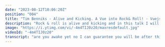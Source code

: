 ```yaml
---
date: "2023-08-12T10:06:20Z"
position: "004"
title: "Tim Benniks - Alive and Kicking. A Vue into Rock& Roll! - Vuejs Amsterdam 2023"
description: "Rock & roll is alive and kicking and in this talk I will showcase that Vue is so versatile it can be used to do audio visualisations while rock guitar soars through the browser. The audience will have access to a vue application which allows them to vote for a song to be played live on stage. The screen shows all the votes and I play them as they come up. While playing music meta data is shown and an audio visualisation plays while I’m rocking on stage. The more votes a song gets, the higher it shows on the list and the more chance I’ll play it. The whole experience is created using Vue and Uniform. Next to waking the audience up with some spicy rock& roll, I will explain how the software was build and why Vue is such an important technology for composable architectures with multiple channels.\n\nhttps://www.jsworldconference.com/newsletter\n\nPowered by https://passionatepeople.io\n\n#jsworld #jsworldconference #frontendlove #frontenddeveloperlove #javascript #reactjs #angular #react #vuejs #vue #vue3 #typescript #graphql #jamstack #amsterdam #conference #svelte #sveltejs #next #nextjs #staticsite #css #html #nuxt"
image: "https://i.ytimg.com/vi/-4m4TIJ0z20/maxresdefault.jpg"
videoId: "-4m4TIJ0z20"
transcript: "are you awake yet no I can guarantee you will be after this it's Gonna Get Loud and this is actually a pretty different talk than you're used to so I'll start with a bunch of slides just to kind of give you the five of what's going down and after that I'm going to grab my guitar from here I'm going to play some rock and roll all right so my name is Tim Mannix and I am the director of developer relations as Alex just told you at uniform and basically um I've been playing guitar like I guess my whole life and there's this other passion that's always there and then sometimes I don't play for a while and then it comes back and I just had a Hiatus for like 10 years of not playing and it starts to creep up again you want to play again right and so why not combine that with the conference talk you know few GS cool stuff and so basically I'm here to play Alive and Kicking and you see a bunch of pictures of me back in the day when I was playing a lot and so this is a few into rock and roll and so basically um we're playing some rock and roll and everything is in the browser so it's completely fertilized you don't see any amplifiers nothing is here we just plug into this little box goes into the computer and everything happens there and so essentially I made a few DS karaoke machine for guitars and so I want to do a quick shout out um oh not yet after this so an extra thing is here like I could just go and play some stuff isn't it much nicer if you get to vote with song I play right so in a second I'll give you a QR code you scan it you log in with your GitHub and you start voting and then I will play whatever well I I made a selection of songs obviously and so um I need to shout out Ilyas my colleague because every time I'm in Berlin when I'm there he's like let's do karaoke please and I'm like no I cannot sing I hate it and so basically now I'm here in front of a thousand people going to do karaoke but on guitar so this one is for him um a quick round of what it was built on and then after I play I'll explain so it's of course few next we have super bass Pina uniform and then one more special one that you might not have seen before it's called Web midi we'll talk about that later and so few GS actually controls the sound of my guitar but it also controls the backing track that I've recorded to play over it visualizes everything and then it's using Super Bass to do a connection so when you vote you directly see your picture on the screen so I'm hoping to see like 800 people on the screen in a sec are you ready to rock I'm hoping I'm going to be as good as these guys we don't know we'll still see um all right so if you go to this URL so you can go to uniform.2 FTS Amsterdam or just scan this enormous QR code go there and then log in and then you can actually start voting so I'll leave this up for a sec while I grab my guitar oops is it working for everyone I'm hearing no yes how many yeses am I getting are you in okay my speaker friends are voting who else is voting all right well let's see we can actually see if you're voting Let me refresh this for a sec oh we can see some stuff going on we have 80 DC five votes oops oh there's some people coming oh okay so super bass is actually dealing with the amount of votes more more more more more you get three photos out of five songs if you don't know song just look at whatever lovely picture you see and go for it um also these songs date me a little bit you can see the old school of it right oh we have lots of Michael Jackson AC DC obviously look at all these photos oh I love it all right so I'm gonna have a look if this actually sounds like something okay who has most votes oh is you guys want me to play the hardest one first all right really okay so um please continue folding do whatever you need to do so while I play um pay attention you'll see amp preset Stadium Rock that's actually the browser telling my virtualized amplifier on the computer what sound it has to be so when it's time for the solo when I have to actually play Eddie Van Halen now I guess you wanted me to do this one first it's going to change and that's using web MIDI um I'm just going to kick it off right [Music] let's go [Music] foreign [Music] [Music] [Applause] [Music] [Applause] [Music] [Music] [Applause] Justin Bieber [Music] [Applause] [Music] [Music] [Music] thank you [Applause] [Music] [Applause] [Music] [Applause] [Music] [Applause] foreign [Applause] all right I forgot the most important part of my guitar during that solo so you just missed that but I need this and I did not put it on My Guitar so we'll have it now who's ready for the next look at that you guys love AC DC I do too and you might think that's an easy song there's not enough notes to hide behind so let's see how that goes all right [Applause] [Music] [Applause] [Music] [Applause] [Music] [Applause] [Music] [Applause] [Music] [Applause] [Music] [Applause] [Applause] [Music] [Music] [Applause] thank you [Music] foreign [Music] [Music] [Applause] [Music] [Applause] [Music] thank you [Music] [Applause] I love how the votes keep coming in or I might not have added a timeout so they don't go away who knows um Welcome to the Jungle ready to go crazy [Music] [Applause] [Music] [Applause] [Music] [Applause] [Music] [Applause] foreign [Music] [Applause] [Music] [Applause] [Music] foreign [Music] [Applause] [Music] [Music] [Applause] [Music] foreign [Music] [Applause] [Music] [Music] okay so I'm thinking let me explain how this stuff works and then once that's done and I still have 10 minutes so we probably could play the other two so let me just put down the guitar and talk to you a little bit about how this actually works all right time for slides so let's start with the signal flow of what you're actually seeing here and so basically of course we have a guitar right and that guitar goes into something because the guitar signal is an analog signal right these these little pickups that you see here these have a coil and magnets and that signal from the string goes out here which then goes into something to make it digital because we're in a computer something needs to happen here right so there's this little lovely box where it goes in and makes it digital and it goes through USB to my computer and so the computer just has an output which then goes to these lovely speakers here right and so inside this there's this little amplifier that I have and normally maybe if you've seen it on TV or if you're a musician yourself you know have speakers and amplifiers and a whole bunch of stuff but it's really expensive to get good stuff and if you want to record an album let's say you need like 15 of them maybe because you're like a purist well now I just spent 100 bucks and got that one and it sounds well it's not the same but this sounds good right it's decent and so that goes to the output as well and then of course there's the browser which uses UDS and nux and stuff also has an output there's one more chain there actually the browser says based on which part of the song like when I play a solo it's louder right so I have chapters and so basically these chapters say to the guitar amp make it louder or give me more volume or more echo or whatever so the browser is telling my amplifier what to do and so in the interface itself of course you saw all the photos bouncing around and then on the right you could see okay this is like the next song an extra vote and it's all live using Super Bass which works so extremely well and of course you've seen all the bubbles of yourself and then this is an audio visualizer which basically combines what I do with my guitar and whatever comes out of the speakers and so it's simple canvas not much to it and then this audio player has the chapters that then talks to the amplifier there you go I'm gonna go fast because I want to play another song because these guys are going to be mad at me if go over time as the first talk right anyways you're floating on your and this is also a few GS application and it's really quite simple because Superbass takes care of everything I had the GitHub connection and actually the voting down in like half a day and it just survived all your votes without a hitch and it's still going in the background now it works fine and so when you vote you see yourself pop up and I won't email you or use your data in any way this is going to be destroyed very soon okay so some last stuff you notice probably that the songs were not the original songs and they were also not the normal length they were actually only two minutes so maybe two and a half because if I would play five songs each six minutes I don't have time and I need to speak a little bit so um I actually managed to cut them all down and then we used AI to extract the real vocals and the real drums and then I actually played all the backing guitars and other stuff on top of it so essentially for the last month I've re-recorded all these famous songs with some original parts and some dim so all that background stuff is actually also created for this talk and now hopefully we don't have copyright issues hopefully thank you for that and so yeah we use track isolation for that and so I recorded all the guitars like if I don't play now we hit play you hear guitars as well that's also that amp that you just saw so it works extremely well in these settings but I had help and I had help from Nikki who's behind there behind the desk and she's actually an audio engineer so big plus for Nikki because without Nikki it wouldn't have sounded like this she actually like really makes these songs to be sure that it's not crazy loud or like there's compressors and limiters and everything works and of course our lovely sound guy Andrew there is helping me as well to make it sound good so I wanted to give these shout outs and so um that was the talking bit so how about I'm gonna be cheeky now why don't you just follow me in Twitter and I play another song what do you think would you do that for me all right let's go okay I won't be checking my phone if you're following me that would be a bit too much right nah that would be too much okay I'm just gonna play the one with the most votes oh the votes are still going look at that another AC DC but yeah we did that already okay who's in the mood for like metal okay okay is there somebody in the mood for like 1950 style rock and roll it oh oh you know what I have five minutes I'm gonna do both okay [Music] thank you [Music] thank you [Music] [Music] [Music] [Music] tonight [Music] [Applause] dripping away [Music] [Music] foreign foreign [Music] [Music] [Applause] look at all these photos go I see lots of people without profile pictures oh did not expect that okay let's tune it down slightly and go back like 60 years 70 years holy crap yes this is old stuff and you might find like this is this is like all the music I just played kind of came from this and you would think this is simpler than Metallica this is by far the hardest song because this guy has the time it's ridiculous so I'm just gonna give it my best shot please [Music] [Applause] [Music] foreign [Music] [Music] [Music] [Music] oh [Music] no thanks everybody"
---
```


